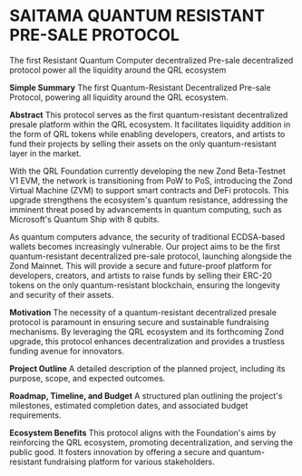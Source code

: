 # SAITAMA QUANTUM RESISTANT PRE-SALE PROTOCOL
The first Resistant Quantum Computer decentralized Pre-sale decentralized protocol power all the liquidity around the QRL ecosystem

**Simple Summary**
The first Quantum-Resistant Decentralized Pre-sale Protocol, powering all liquidity around the QRL ecosystem.

**Abstract**
This protocol serves as the first quantum-resistant decentralized presale platform within the QRL ecosystem. It facilitates liquidity addition in the form of QRL tokens while enabling developers, creators, and artists to fund their projects by selling their assets on the only quantum-resistant layer in the market.

With the QRL Foundation currently developing the new Zond Beta-Testnet V1 EVM, the network is transitioning from PoW to PoS, introducing the Zond Virtual Machine (ZVM) to support smart contracts and DeFi protocols. This upgrade strengthens the ecosystem's quantum resistance, addressing the imminent threat posed by advancements in quantum computing, such as Microsoft's Quantum Ship with 8 qubits.

As quantum computers advance, the security of traditional ECDSA-based wallets becomes increasingly vulnerable. Our project aims to be the first quantum-resistant decentralized pre-sale protocol, launching alongside the Zond Mainnet. This will provide a secure and future-proof platform for developers, creators, and artists to raise funds by selling their ERC-20 tokens on the only quantum-resistant blockchain, ensuring the longevity and security of their assets.

**Motivation**
The necessity of a quantum-resistant decentralized presale protocol is paramount in ensuring secure and sustainable fundraising mechanisms. By leveraging the QRL ecosystem and its forthcoming Zond upgrade, this protocol enhances decentralization and provides a trustless funding avenue for innovators.

**Project Outline**
A detailed description of the planned project, including its purpose, scope, and expected outcomes.

**Roadmap, Timeline, and Budget**
A structured plan outlining the project's milestones, estimated completion dates, and associated budget requirements.

**Ecosystem Benefits**
This protocol aligns with the Foundation's aims by reinforcing the QRL ecosystem, promoting decentralization, and serving the public good. It fosters innovation by offering a secure and quantum-resistant fundraising platform for various stakeholders.



